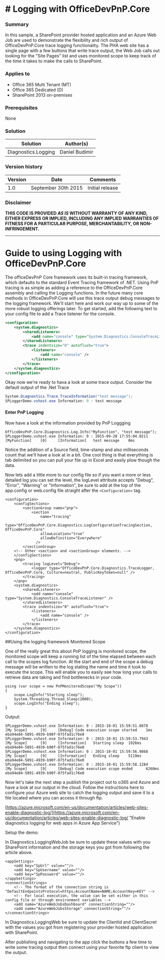 # # Logging with OfficeDevPnP.Core #

### Summary ###
In this sample, a SharePoint provider hosted application and an Azure Web Job are used to demonstrate the flexibility and rich output of OfficeDevPnP.Core trace logging functionality.  The PHA web site has a single page with a few buttons that write trace output, the Web Job calls out looking for the "Site Pages" list and uses monitored scope to keep track of the time it takes to make the calls to SharePoint.   

### Applies to ###
-  Office 365 Multi Tenant (MT)
-  Office 365 Dedicated (D)
-  SharePoint 2013 on-premises

### Prerequisites ###
None

### Solution ###

Solution | Author(s)
---------|----------
Diagnostics.Logging | Daniel Budimir

### Version history ###
Version  | Date | Comments
---------| -----| --------
1.0  | September 30th 2015 | Initial release

### Disclaimer ###
**THIS CODE IS PROVIDED *AS IS* WITHOUT WARRANTY OF ANY KIND, EITHER EXPRESS OR IMPLIED, INCLUDING ANY IMPLIED WARRANTIES OF FITNESS FOR A PARTICULAR PURPOSE, MERCHANTABILITY, OR NON-INFRINGEMENT.**


----------
# Guide to using Logging with OfficeDevPnP.Core #

The officeDevPnP Core framework uses its built-in tracing framework, which defaults to the standard Event Tracing framework of .NET.  Using PnP tracing is as simple as adding a reference to the OfficeDevPnP.Core assembly and calling the Logging functions.  In the future many core methods in OfficeDevPnP.Core will use this trace    output debug messages to the logging framework.  We'll start here and work our way up to some of the  more robust logging offerings later.  To get started, add the following text to your config file to add a Trace listener for the console.
```xml
<configuration>
	<system.diagnostics>
	    <sharedListeners>
	      	<add name="console" type="System.Diagnostics.ConsoleTraceListener" />
	    </sharedListeners>
	    <trace indentsize="0" autoflush="true">
	      	<listeners>
	        	<add name="console" />
	      	</listeners>
	    </trace>
	</system.diagnostics>
</configuration>
```

Okay now we're ready to hava a look at some trace output.  Consider the default output of the .Net Trace
```csharp
System.Diagnostics.Trace.TraceInformation("test message"); 
SPLoggerDemo.vshost.exe Information: 0 : test message 
```

#### Enter PnP Logging ####

Now have a look at the information provided by PnP Loggging 

	OfficeDevPnP.Core.Diagnostics.Log.Info("MyFunction", "test message");
	SPLoggerDemo.vshost.exe Information: 0 : 2015-09-28 17:55:04.0211       [MyFunction]    [0]     [Information]   test message    0ms

Notice the addition of a Source field, time-stamp and also milliseconds count that we'll have a look at in a bit.  One cool thing is that everything  is tab delimited so you can pull your file up in Excel and easily plow though the data.

Now lets add a little more to our config file so if you want a more or less detailed log you can set the level, the logLevel attribute accepts "Debug", "Error", "Warning" or "Information", be sure to add at the top of the app.config or web.config file straight after the ```<Configuration>``` tag. 

	<configuration>
		<configSections>
	    	<sectionGroup name="pnp">
	      		<section
			        name="tracing"
			        type="OfficeDevPnP.Core.Diagnostics.LogConfigurationTracingSection, OfficeDevPnP.Core"
			        allowLocation="true"
			        allowDefinition="Everywhere"
			      />
		    </sectionGroup>
	    <!-- Other <section> and <sectionGroup> elements. -->
		</configSections>
		<pnp>
			<tracing logLevel="Debug">
	      		<logger type="OfficeDevPnP.Core.Diagnostics.TraceLogger, OfficeDevPnP.Core, Culture=neutral, PublicKeyToken=null" />
	    	</tracing>
		</pnp>
		<system.diagnostics>
	    	<sharedListeners>
	      		<add name="console" type="System.Diagnostics.ConsoleTraceListener" />
	    	</sharedListeners>
	    	<trace indentsize="0" autoflush="true">
	      		<listeners>
	        		<add name="console" />
	      		</listeners>
	    	</trace>
		</system.diagnostics>
	</configuration>



##Using the logging framework Monitored Scope

One of the really great this about PnP logging is monitored scope, the monitored scope will keep a running list of the time elapsed between each call to the scopes log function.   At the start and end of the scope a debug message will be written to the log stating the name and time it took to execute the scope.  This will enable you to easily see how long your calls to retrieve data are taking and find  bottlenecks in your code.

	using (var scope = new PnPMonitoredScope("My Scope"))
	{
	    scope.LogInfo("Starting sleep");
	    System.Threading.Thread.Sleep(2000);
	    scope.LogInfo("Ending sleep");
	}


Output:

	SPLoggerDemo.vshost.exe Information: 0 : 2015-10-01 15:59:51.8878       [My Scope]      [9]     [Debug] Code execution scope started    1ms     eba94e84-5891-4939-b90f-075fad1c76e0
	SPLoggerDemo.vshost.exe Information: 0 : 2015-10-01 15:59:53.7943       [My Scope]      [9]     [Information]   Starting sleep  1926ms  eba94e84-5891-4939-b90f-075fad1c76e0
	SPLoggerDemo.vshost.exe Information: 0 : 2015-10-01 15:59:56.9868       [My Scope]      [9]     [Information]   Ending sleep    5119ms  eba94e84-5891-4939-b90f-075fad1c76e0
	SPLoggerDemo.vshost.exe Information: 0 : 2015-10-01 15:59:58.1284       [My Scope]      [9]     [Debug] Code execution scope ended      6260ms  eba94e84-5891-4939-b90f-075fad1c76e0


Now let's take the next step a publish the project out to o365 and Azure and have a look at our output in the cloud.  Follow the instructions here to configure your Azure web site to catch the logging output and save it to a file located where you can access it through ftp.

[https://azure.microsoft.com/en-us/documentation/articles/web-sites-enable-diagnostic-log/](https://azure.microsoft.com/en-us/documentation/articles/web-sites-enable-diagnostic-log/ "Enable diagnostics logging for web apps in Azure App Service")

Setup the demo: 

In Diagnostics.LoggingWebJob be sure to update these values with you SharePoint information and the storage keys you got from following the article above.  

	<appSettings>
    	<add key="SpUrl" value=""/>
    	<add key="SpUsername" value=""/>
    	<add key="SpPassword" value=""/>
	</appSettings>
	<connectionStrings>
    	<!-- The format of the connection string is "DefaultEndpointsProtocol=https;AccountName=NAME;AccountKey=KEY" -->
    	<!-- For local execution, the value can be set either in this config file or through environment variables -->
    	<add name="AzureWebJobsDashboard" connectionString=""/>
    	<add name="AzureWebJobsStorage" connectionString=""/>
	</connectionStrings>

In Diagnostics.LoggingWeb be sure to update the ClientId and ClientSecret with the values you got from registering your provider hosted application with SharePoint.

After publishing and navigating to the app click the buttons a few time to write some tracing output then connect using your favorite ftp client to view the output.




  


 